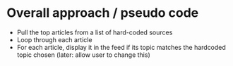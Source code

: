 # Overall approach / pseudo code

* Pull the top articles from a list of hard-coded sources
* Loop through each article
* For each article, display it in the feed if its topic matches the hardcoded topic chosen (later: allow user to change this)

